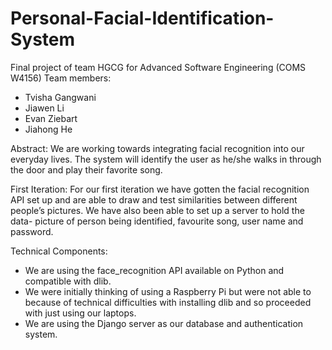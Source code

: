 # Personal-Facial-Identification-System
Final project of team HGCG for Advanced Software Engineering (COMS W4156)
Team members:
<ul>
	<li>Tvisha Gangwani</li>
	<li>Jiawen Li</li>
	<li>Evan Ziebart</li>
	<li>Jiahong He</li>
</ul>

Abstract:
We are working towards integrating facial recognition into our everyday lives. The system will identify the user as he/she walks in through the door and play their favorite song. 

First Iteration:
For our first iteration we have gotten the facial recognition API set up and are able to draw and test similarities between different people’s pictures. We have also been able to set up a server to hold the data- picture of person being identified, favourite song, user name and password. 

Technical Components:
<ul>
	<li>	We are using the face_recognition API available on Python and compatible with dlib. </li>
	<li>    We were initially thinking of using a Raspberry Pi but were not able to because of technical difficulties with installing dlib and so proceeded with just using our laptops. </li>
	<li>	We are using the Django server as our database and authentication system.  </li>

</ul>
